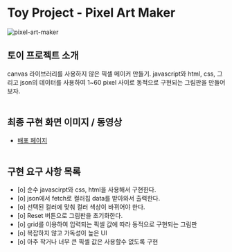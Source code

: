# Toy Project - Pixel Art Maker

![pixel-art-maker](https://coverimg.png)

## 토이 프로젝트 소개

canvas 라이브러리를 사용하지 않은 픽셀 메이커 만들기.
javascript와 html, css, 그리고 json의 데이터를 사용하여
1~60 pixel 사이로 동적으로 구현되는 그림판을 만들어보자.
<br>
<br>

## 최종 구현 화면 이미지 / 동영상

- [배포 페이지](https://-----------/)
  <br>
  <br>

## 구현 요구 사항 목록

- [o] 순수 javascirpt와 css, html을 사용해서 구현한다.
- [o] json에서 fetch로 컬러칩 data를 받아와서 출력한다.
- [o] 선택된 컬러에 맞춰 컬러 색상이 바뀌어야 한다.
- [o] Reset 버튼으로 그림판을 초기화한다.
- [o] grid를 이용하여 입력되는 픽셀 값에 따라 동적으로 구현되는 그림판
- [o] 복잡하지 않고 가독성이 높은 UI
- [o] 아주 작거나 너무 큰 픽셀 값은 사용할수 없도록 구현
